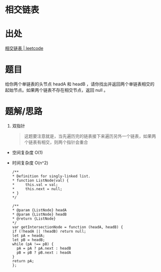 # 相交链表

# 出处

[相交链表 | leetcode](https://leetcode-cn.com/problems/intersection-of-two-linked-lists/)

# 题目

给你两个单链表的头节点 headA 和 headB ，请你找出并返回两个单链表相交的起始节点。如果两个链表不存在相交节点，返回 null 。

# 题解/思路

1. 双指针
   > 这题要注意就是，当先遍历完的链表接下来遍历另外一个链表，如果两个链表有相交，则两个指针会重合

- 空间复杂度 O(1)
- 时间复杂度 O(n^2)

  ```
  /**
  * Definition for singly-linked list.
  * function ListNode(val) {
  *     this.val = val;
  *     this.next = null;
  * }
  */

  /**
  * @param {ListNode} headA
  * @param {ListNode} headB
  * @return {ListNode}
  */
  var getIntersectionNode = function (headA, headB) {
  if (!headA || !headB) return null;
  let pA = headA;
  let pB = headB;
  while (pA !== pB) {
    pA = pA ? pA.next : headB
    pB = pB ? pB.next : headA
  }
  return pA;
  };
  ```
